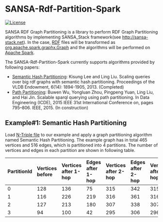 # SANSA-Rdf-Partition-Spark
[![License](https://img.shields.io/badge/License-Apache%202.0-blue.svg)](https://opensource.org/licenses/Apache-2.0)

SANSA RDF Graph Partitioning is a library to perform RDF Graph Partitioning algorithms by implementing SANSA_Stack framework(see http://sansa-stack.net). In the case, [RDF](https://en.wikipedia.org/wiki/Resource_Description_Framework) files will be transformed as [org.apache.spark.graphx.Graph](https://spark.apache.org/docs/latest/api/scala/index.html#org.apache.spark.graphx.Graph) and the algorithms will be performed on [Apache Spark](https://spark.apache.org).

The SANSA-Rdf-Partition-Spark currently supports algorithms provided by following papers:
* [Semantic Hash Partitioning](https://dl.acm.org/citation.cfm?id=2556571): Kisung Lee and Ling Liu. Scaling queries over big rdf graphs with semantic hash partitioning. Proceedings of the VLDB Endowment, 6(14): 1894-1905, 2013. (Completed)
* [Path Partitioning](http://ieeexplore.ieee.org/abstract/document/7113334/): Buwen Wu, Yongluan Zhou, Pingpeng Yuan, Ling Liu, and Hai Jin. Scalable sparql querying using path partitioning. In Data Engineering (ICDE), 2015 IEEE 31st International Conference on, pages 795–806. IEEE, 2015. (In construction)

## Example#1: Semantic Hash Partitioning
Load [N-Triple file](https://github.com/CescWang1991/SANSA-Rdf-Partition-Spark/blob/master/src/main/resources/SilviaClustering_HairStylist_TaxiDriver.nt) to our example and apply a graph partitioning algorithm named Semantic Hash Partitioning. The example graph has in total 465 vertices and 516 edges, which is partitioned into 4 partitions. The number of vertices and edges in each partition are shown in following table.

| PartitionId | Vertices before | Vertices after 1-hop | Edges after 1-hop | Vertices after 2-hop | Edges after 2-hop | Vertices after 3-hop | Edges after 3-hop |
| :----- | :----- | :----- | :----- | :----- | :----- | :----- | :----- |
| 0 | 128 | 136 | 75 | 315 | 342 | 315 | 350 |
| 1 | 116 | 226 | 219 | 316 | 361 | 316 | 361 |
| 2 | 127 | 213 | 180 | 307 | 338 | 307 | 348 |
| 3 | 94 | 100 | 42 | 295 | 306 | 296 | 325 |
